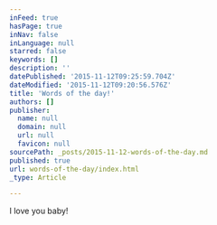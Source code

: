 ```yaml
---
inFeed: true
hasPage: true
inNav: false
inLanguage: null
starred: false
keywords: []
description: ''
datePublished: '2015-11-12T09:25:59.704Z'
dateModified: '2015-11-12T09:20:56.576Z'
title: 'Words of the day!'
authors: []
publisher:
  name: null
  domain: null
  url: null
  favicon: null
sourcePath: _posts/2015-11-12-words-of-the-day.md
published: true
url: words-of-the-day/index.html
_type: Article

---
```

I love you baby!